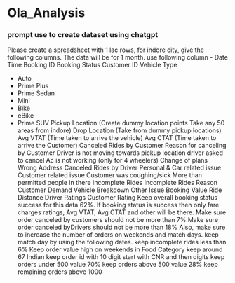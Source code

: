# Ola_Analysis

### prompt use to create dataset using chatgpt
Please create a spreadsheet with 1 lac rows, for indore city, give the following columns. 
The data will be for 1 month. use following column -
Date
Time
Booking ID
Booking Status
Customer ID
Vehicle Type
- Auto
- Prime Plus
- Prime Sedan
- Mini
- Bike
- eBike
- Prime SUV
Pickup Location (Create dummy location points Take any 50 areas
from indore)
Drop Location (Take from dummy pickup locations)
Avg VTAT (Time taken to arrive the vehicle)
Avg CTAT (Time taken to arrive the Customer)
Canceled Rides by Customer
Reason for canceling by Customer
Driver is not moving towards pickup location
driver asked to cancel
Ac is not working (only for 4 wheelers)
   Change of plans
Wrong Address
Canceled Rides by Driver
Personal & Car related issue
Customer related issue
Customer was coughing/sick More than permitted people in there
Incomplete Rides
Incomplete Rides Reason
Customer Demand
Vehicle Breakdown
Other Issue
Booking Value
Ride Distance
Driver Ratings
Customer Rating
Keep overall booking status success for this data 62%. If booking status is success then only fare charges ratings, Avg VTAT, Avg CTAT and other will be there.
Make sure order canceled by customers should not be more than 7%
Make sure order canceled byDrivers should not be more than 18%
Also, make sure to increase the number of orders on weekends and match days. keep match day by using the following dates.
keep incomplete rides less than 6%
Keep order value high on weekends
in Food Category keep around 67 Indian
keep order id with 10 digit start with CNR and then digits
keep orders under 500 value 70%
keep orders above 500 value 28%
keep remaining orders above 1000

